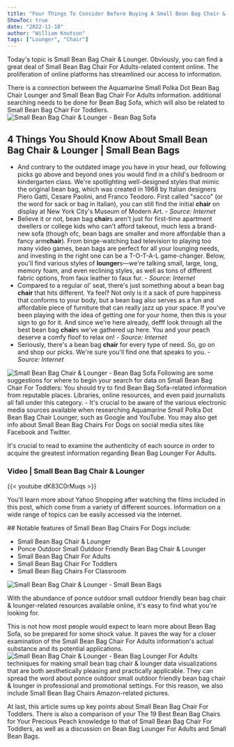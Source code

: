 ```yaml
---
title: "Four Things To Consider Before Buying A Small Bean Bag Chair & Lounger"
ShowToc: true 
date: "2022-11-18"
author: "William Knutson" 
tags: ["Lounger", "Chair"]
---
```


	
Today's topic is Small Bean Bag Chair & Lounger. Obviously, you can find a great deal of Small Bean Bag Chair For Adults-related content online. The proliferation of online platforms has streamlined our access to information.

There is a connection between the Aquamarine Small Polka Dot Bean Bag Chair Lounger and Small Bean Bag Chair For Adults information. additional searching needs to be done for Bean Bag Sofa, which will also be related to Small Bean Bag Chair For Toddlers.
<img loading="lazy" src="https://i0.wp.com/maxdicas.com/wp-content/uploads/2016/03/puffs-para-sala.jpg" onerror="this.onerror=null;this.src='https://blogger.googleusercontent.com/img/a/AVvXsEhe7F7TRXHtjiKvHb5vS7DmnxvpHiDyoYyYvm1nHB3Qp2_w3BnM6A2eq4v7FYxCC9bfZt3a9vIMtAYEKUiaDQbHMg-ViyGmRIj39MLp0bGFfgfYw1Dc9q_H-T0wiTm3l0Uq42dETrN9eC8aGJ9_IORZsxST1AcLR7np1koOfcc7tnHa4S8Mwz_xD9d0=s16000';" alt="Small Bean Bag Chair & Lounger - Bean Bag Sofa" >

## 4 Things You Should Know About Small Bean Bag Chair & Lounger | Small Bean Bags
-   And contrary to the outdated image you have in your head, our following picks go above and beyond ones you would find in a child's bedroom or kindergarten class. We're spotlighting well-designed styles that mimic the original bean bag, which was created in 1968 by Italian designers Piero Gatti, Cesare Paolini, and Franco Teodoro. First called "sacco" (or the word for sack or bag in Italian), you can still find the initial **chair** on display at New York City's Museum of Modern Art. - <cite>Source: Internet</cite>
-   Believe it or not, bean bag **chair**s aren't just for first-time apartment dwellers or college kids who can't afford takeout, much less a brand-new sofa (though ofc, bean bags are smaller and more affordable than a fancy arm**chair**). From binge-watching bad television to playing too many video games, bean bags are perfect for all your lounging needs, and investing in the right one can be a T-O-T-A-L game-changer. Below, you'll find various styles of **lounger**s—we're talking small, large, long, memory foam, and even reclining styles, as well as tons of different fabric options, from faux leather to faux fur. - <cite>Source: Internet</cite>
-   Compared to a regular ol' seat, there's just something about a bean bag **chair** that hits different. Ya feel? Not only is it a sack of pure happiness that conforms to your body, but a bean bag also serves as a fun and affordable piece of furniture that can really jazz up your space. If you've been playing with the idea of getting one for your home, then this is your sign to go for it. And since we're here already, defff look through all the best bean bag **chair**s we've gathered up here. You and your peach deserve a comfy floof to relax on! - <cite>Source: Internet</cite>
-   Seriously, there's a bean bag **chair** for every type of need. So, go on and shop our picks. We're sure you'll find one that speaks to you. - <cite>Source: Internet</cite>


<img loading="lazy" src="https://cuddlyhomeadvisors.com/wp-content/uploads/2020/05/81TEBZSeNKL._AC_SL1500_.jpg" onerror="this.onerror=null;this.src='https://blogger.googleusercontent.com/img/a/AVvXsEhe7F7TRXHtjiKvHb5vS7DmnxvpHiDyoYyYvm1nHB3Qp2_w3BnM6A2eq4v7FYxCC9bfZt3a9vIMtAYEKUiaDQbHMg-ViyGmRIj39MLp0bGFfgfYw1Dc9q_H-T0wiTm3l0Uq42dETrN9eC8aGJ9_IORZsxST1AcLR7np1koOfcc7tnHa4S8Mwz_xD9d0=s16000';" alt="Small Bean Bag Chair & Lounger - Bean Bag Sofa" >
Following are some suggestions for where to begin your search for data on Small Bean Bag Chair For Toddlers:
You should try to find Bean Bag Sofa-related information from reputable places. Libraries, online resources, and even paid journalists all fall under this category.
- It's crucial to be aware of the various electronic media sources available when researching Aquamarine Small Polka Dot Bean Bag Chair Lounger, such as Google and YouTube. You may also get info about Small Bean Bag Chairs For Dogs on social media sites like Facebook and Twitter.

It's crucial to read to examine the authenticity of each source in order to acquire the greatest information regarding Bean Bag Lounger For Adults.

### Video | Small Bean Bag Chair & Lounger
{{< youtube dK83C0rMuqs >}} 

You'll learn more about Yahoo Shopping after watching the films included in this post, which come from a variety of different sources. Information on a wide range of topics can be easily accessed via the internet.
<script async="async" data-cfasync="false" src="//normallydemandedalter.com/fe63df3c5408708b15d8dc3d9b206b31/invoke.js"></script>
<div id="container-fe63df3c5408708b15d8dc3d9b206b31"></div>
## Notable features of Small Bean Bag Chairs For Dogs include:

- Small Bean Bag Chair & Lounger
- Ponce Outdoor Small Outdoor Friendly Bean Bag Chair & Lounger
- Small Bean Bag Chair For Adults
- Small Bean Bag Chair For Toddlers
- Small Bean Bag Chairs For Classroom

 <img loading="lazy" src="https://i.ytimg.com/vi/78kBoEzkAwc/maxresdefault.jpg" onerror="this.onerror=null;this.src='https://blogger.googleusercontent.com/img/a/AVvXsEhe7F7TRXHtjiKvHb5vS7DmnxvpHiDyoYyYvm1nHB3Qp2_w3BnM6A2eq4v7FYxCC9bfZt3a9vIMtAYEKUiaDQbHMg-ViyGmRIj39MLp0bGFfgfYw1Dc9q_H-T0wiTm3l0Uq42dETrN9eC8aGJ9_IORZsxST1AcLR7np1koOfcc7tnHa4S8Mwz_xD9d0=s16000';" alt="Small Bean Bag Chair & Lounger - Small Bean Bags" >

With the abundance of ponce outdoor small outdoor friendly bean bag chair & lounger-related resources available online, it's easy to find what you're looking for.

This is not how most people would expect to learn more about Bean Bag Sofa, so be prepared for some shock value. It paves the way for a closer examination of the Small Bean Bag Chair For Adults information's actual substance and its potential applications.
<img loading="lazy" src="https://i5.walmartimages.com/asr/2abf4291-3cf8-4069-9307-b2aa2994b9fa_1.9e642c26a1dde5cad0438921a5f03fc0.jpeg" onerror="this.onerror=null;this.src='https://blogger.googleusercontent.com/img/a/AVvXsEhe7F7TRXHtjiKvHb5vS7DmnxvpHiDyoYyYvm1nHB3Qp2_w3BnM6A2eq4v7FYxCC9bfZt3a9vIMtAYEKUiaDQbHMg-ViyGmRIj39MLp0bGFfgfYw1Dc9q_H-T0wiTm3l0Uq42dETrN9eC8aGJ9_IORZsxST1AcLR7np1koOfcc7tnHa4S8Mwz_xD9d0=s16000';" alt="Small Bean Bag Chair & Lounger - Bean Bag Lounger For Adults" >
techniques for making small bean bag chair & lounger data visualizations that are both aesthetically pleasing and practically applicable. They can spread the word about ponce outdoor small outdoor friendly bean bag chair & lounger in professional and promotional settings. For this reason, we also include Small Bean Bag Chairs Amazon-related pictures.

At last, this article sums up key points about Small Bean Bag Chair For Toddlers. There is also a comparison of your The 19 Best Bean Bag Chairs for Your Precious Peach knowledge to that of Small Bean Bag Chair For Toddlers, as well as a discussion on Bean Bag Lounger For Adults and Small Bean Bags.
	
	

